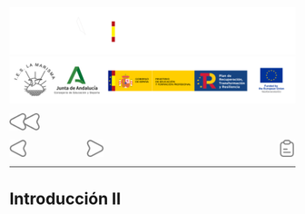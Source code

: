 ![](/.resGen/_bannerD.png#gh-dark-mode-only)
![](/.resGen/_bannerL.png#gh-light-mode-only)

<a href="/Tema3/readme.md"><img src="/.resGen/_back.svg" width="52.5"></a>

<a href="1.md"><img src="/.resGen/_arrow_r.svg" width="30"></a>
&emsp;&emsp;&emsp;&emsp;&emsp;&emsp;&emsp;
<a href="3.md"><img src="/.resGen/_arrow.svg" width="30"></a>
<a href="2.1.md"><img src="/.resGen/_notes.svg" width="30" align="right"></a>

---

# Introducción II